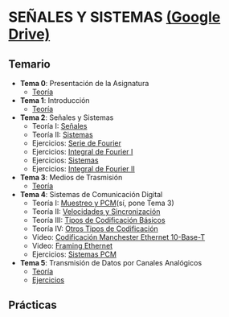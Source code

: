 # SEÑALES Y SISTEMAS [(Google Drive)](https://drive.google.com/drive/folders/1b9VYlDOolO1bBdy4M1IjImydPDcsZBW5)

## Temario
  - **Tema 0**: Presentación de la Asignatura
    - [Teoría](https://drive.google.com/open?id=1HDLqcAYmCmnqn-sQ8pytUUgd5HvuyYV4)
  - **Tema 1**: Introducción
    - [Teoría](https://drive.google.com/open?id=1rDOCxZI-hMdl89G26oRdaJbZxAbjJy83)
  - **Tema 2**: Señales y Sistemas
    - Teoría I: [Señales](https://drive.google.com/open?id=1FwhDBuV3A5DsGdvhzPszRksNEMiMbFWu)
    - Teoría II: [Sistemas](https://drive.google.com/open?id=1-Ae70DXIDUcPJfHvWSv7ldzUgIZC2Yen)
    - Ejercicios: [Serie de Fourier](https://drive.google.com/open?id=1WjsT85qOpi8SchttHitawO04UjEq1pwr)
    - Ejercicios: [Integral de Fourier I](https://drive.google.com/open?id=1u9WwlIMlDDSR-XcFH4BVMpl9c15XpSmS)
    - Ejercicios: [Sistemas](https://drive.google.com/open?id=1AmIM_2QSqKx_PCCY2ZloGnJD7Z9I6Q18)
    - Ejercicios: [Integral de Fourier II](https://drive.google.com/open?id=13wMoaiSHuFpbOvkTsLXET2Bt-V1lzRDX)
  - **Tema 3**: Medios de Trasmisión
    - [Teoría](https://drive.google.com/open?id=1a-JMeRcb4MaoiDIJNPO3dQkVY7AqlJzP)
  - **Tema 4**: Sistemas de Comunicación Digital
    - Teoría I: [Muestreo y PCM](https://drive.google.com/open?id=196iIEUonG-q-FxA3MYb5NPp9-wRWMOtH)(sí, pone Tema 3)
    - Teoría II: [Velocidades y Sincronización](https://drive.google.com/open?id=1AL3G7mO9d4v8XxO3BI--N4OcaOAd2YAn)
    - Teoría III: [Tipos de Codificación Básicos](https://drive.google.com/open?id=13_oGoGRCEDzbGHPrFQ4-f1skBqoxXsZ8)
    - Teoría IV: [Otros Tipos de Codificación](https://drive.google.com/open?id=1K7fo6eXntnffgmyd-Uu7Czlvyoqg4u7a)
    - Video: [Codificación Manchester Ethernet 10-Base-T](https://www.youtube.com/watch?v=i8CmibhvZ0c&list=PLowKtXNTBypH19whXTVoG3oKSuOcw_XeW&index=4)
    - Video: [Framing Ethernet](https://www.youtube.com/watch?v=xrVN9jKjIKQ&index=5&list=PLowKtXNTBypH19whXTVoG3oKSuOcw_XeW)
    - Ejercicios: [Sistemas PCM](https://drive.google.com/open?id=16KXcre-nS6S7NnXUxU3K95Zu-g7GaN_w)
  - **Tema 5**: Transmisión de Datos por Canales Analógicos
    - [Teoría](https://drive.google.com/open?id=1tqxKgPmZ2nExv41DgbABN9xgHsY-nUkl)
    - [Ejercicios](https://drive.google.com/open?id=14rRGJw2FBzLfbfeDls7BYofkqZ7OaWIa)
    
## Prácticas
